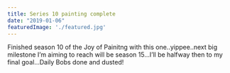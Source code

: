 ```yaml
---
title: Series 10 painting complete
date: "2019-01-06"
featuredImage: './featured.jpg'
---
```


Finished season 10 of the Joy of Painitng with this one..yippee..next big milestone I’m aiming to reach will be season 15...I’ll be halfway then to my final goal...Daily Bobs done and dusted!

<!-- end -->